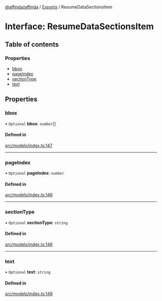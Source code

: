 [@affinda/affinda](../README.md) / [Exports](../modules.md) / ResumeDataSectionsItem

# Interface: ResumeDataSectionsItem

## Table of contents

### Properties

- [bbox](ResumeDataSectionsItem.md#bbox)
- [pageIndex](ResumeDataSectionsItem.md#pageindex)
- [sectionType](ResumeDataSectionsItem.md#sectiontype)
- [text](ResumeDataSectionsItem.md#text)

## Properties

### bbox

• `Optional` **bbox**: `number`[]

#### Defined in

[src/models/index.ts:147](https://github.com/affinda/affinda-typescript/blob/716efb7/src/models/index.ts#L147)

___

### pageIndex

• `Optional` **pageIndex**: `number`

#### Defined in

[src/models/index.ts:148](https://github.com/affinda/affinda-typescript/blob/716efb7/src/models/index.ts#L148)

___

### sectionType

• `Optional` **sectionType**: `string`

#### Defined in

[src/models/index.ts:146](https://github.com/affinda/affinda-typescript/blob/716efb7/src/models/index.ts#L146)

___

### text

• `Optional` **text**: `string`

#### Defined in

[src/models/index.ts:149](https://github.com/affinda/affinda-typescript/blob/716efb7/src/models/index.ts#L149)
